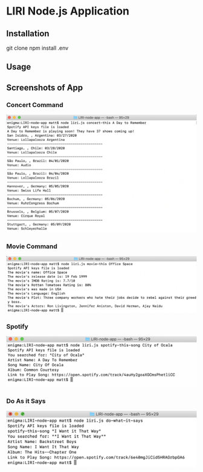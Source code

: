 # LIRI Node.js Application 

## Installation

git clone 
npm install 
.env

## Usage

## Screenshots of App

### Concert Command

![Concert This](https://raw.githubusercontent.com/robotmatt/LIRI-node-app/master/screenshots/concert-this.png)

### Movie Command

![Movie This](https://raw.githubusercontent.com/robotmatt/LIRI-node-app/master/screenshots/movie-this.png)

### Spotify

![Spotify](https://raw.githubusercontent.com/robotmatt/LIRI-node-app/master/screenshots/spotify.png)

### Do As it Says

![Do as it says](https://raw.githubusercontent.com/robotmatt/LIRI-node-app/master/screenshots/do-as-it-says.png)